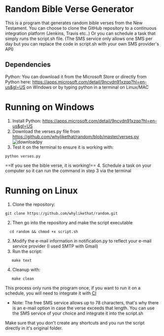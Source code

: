 # Random Bible Verse Generator
This is a program that generates random bible verses from the New Testament.
You can choose to clone the GitHub repository to a continuous integration platform (Jenkins, Travis etc..)
Or you can schedule a task that simply runs the script.sh file. (The SMS service only allows one SMS per day but you can replace the code in script.sh with your own SMS provider's API)

## Dependencies
Python:  You can download it from the Microsoft Store or directly from Python here: https://apps.microsoft.com/detail/9ncvdn91xzqp?hl=en-us&gl=US on Windows or by typing python in a terminal on Linux/MAC

# Running on Windows
1. Install Python: https://apps.microsoft.com/detail/9ncvdn91xzqp?hl=en-us&gl=US
2. Download the verses.py file from https://github.com/whylikethat/random/blob/master/verses.py
![downloadpy](https://github.com/user-attachments/assets/b8be0788-f5bf-421d-8347-62a29d43a480)
3. Test it on the terminal to ensure it is working with:
```
python verses.py
```
==If you see the bible verse, it is working!==
4. Schedule a task on your computer so it can run the command in step 3 via the terminal



# Running on Linux
1. Clone the repository:
```
git clone https://github.com/whylikethat/random.git
```
2. Then go into the repository and make the script executable
```
  cd random && chmod +x script.sh
```
2. Modify the e-mail information in notification.py to reflect your e-mail service provider (I used SMTP with Gmail)
3. Run the script:
```
   make text
```
4. Cleanup with:
```
   make clean
```
   This process only runs the program once, if you want to run it on a schedule, you will need to integrate it with [CI ](https://www.google.com/search?q=continous+integration+platforms&oq=continous+integration+platforms&gs_lcrp=EgZjaHJvbWUyBggAEEUYOTIJCAEQABgNGIAEMggIAhAAGBYYHjIICAMQABgWGB4yCAgEEAAYFhgeMgoIBRAAGAgYDRgeMg0IBhAAGIYDGIAEGIoFMg0IBxAAGIYDGIAEGIoFMgYICBAuGEAyBggJEEUYOdIBCDQ5NDNqMGoxqAIAsAIA&sourceid=chrome&ie=UTF-8)

* Note: The free SMS service allows up to 78 characters, that's why there is an e-mail option in case the verse exceeds that length. You can use the SMS service of your choice and integrate it into the script.sh

Make sure that you don't create any shortcuts and you run the script directly in it's original folder.
